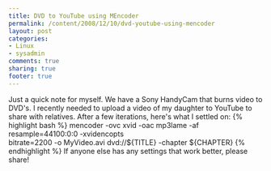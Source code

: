 ```yaml
---
title: DVD to YouTube using MEncoder
permalink: /content/2008/12/10/dvd-youtube-using-mencoder
layout: post
categories:
- Linux
- sysadmin
comments: true
sharing: true
footer: true
---
```

Just a quick note for myself. We have a Sony HandyCam that burns video to
DVD's. I recently needed to upload a video of my daughter to YouTube to share
with relatives. After a few iterations, here's what I settled on:
{% highlight bash %}
mencoder -ovc xvid -oac mp3lame -af resample=44100:0:0 -xvidencopts \
bitrate=2200 -o MyVideo.avi dvd://${TITLE} -chapter ${CHAPTER}
{% endhighlight %}
If anyone else has any settings that work better, please share!

